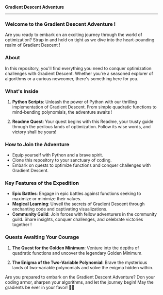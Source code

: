 **Gradient Descent Adventure**

---

### Welcome to the Gradient Descent Adventure !

Are you ready to embark on an exciting journey through the world of optimization? Strap in and hold on tight as we dive into the heart-pounding realm of Gradient Descent !

### About

In this repository, you'll find everything you need to conquer optimization challenges with Gradient Descent. Whether you're a seasoned explorer of algorithms or a curious newcomer, there's something here for you.

### What's Inside

1. **Python Scripts**: Unleash the power of Python with our thrilling implementation of Gradient Descent. From simple quadratic functions to mind-bending polynomials, the adventure awaits !

2. **Readme Quest**: Your quest begins with this Readme, your trusty guide through the perilous lands of optimization. Follow its wise words, and victory shall be yours!

### How to Join the Adventure

- Equip yourself with Python and a brave spirit.
- Clone this repository to your sanctuary of coding.
- Embark on quests to optimize functions and conquer challenges with Gradient Descent.

### Key Features of the Expedition

- **Epic Battles**: Engage in epic battles against functions seeking to maximize or minimize their values.
- **Magical Learning**: Unveil the secrets of Gradient Descent through enchanting code and captivating visualizations.
- **Community Guild**: Join forces with fellow adventurers in the community guild. Share insights, conquer challenges, and celebrate victories together !

### Quests Awaiting Your Courage

1. **The Quest for the Golden Minimum**: Venture into the depths of quadratic functions and uncover the legendary Golden Minimum.
   
2. **The Enigma of the Two-Variable Polynomial**: Brave the mysterious lands of two-variable polynomials and solve the enigma hidden within.


Are you prepared to embark on the Gradient Descent Adventure? Don your coding armor, sharpen your algorithms, and let the journey begin! May the gradients be ever in your favor! 🚀🔥
